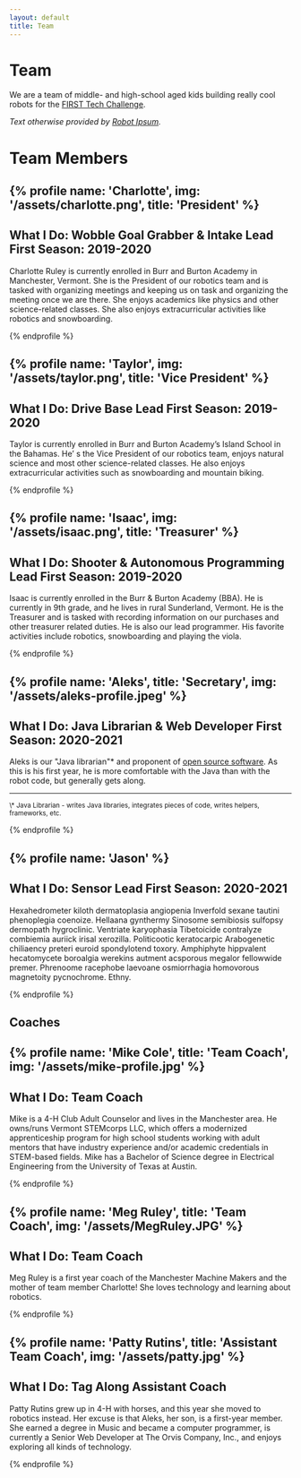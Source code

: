 ```yaml
---
layout: default
title: Team
---
```

# Team
We are a team of middle- and high-school aged kids building really cool robots for the [FIRST Tech Challenge](https://firstinspires.org).  

*Text otherwise provided by [Robot Ipsum](https://robotipsum.github.io/).*

# Team Members
{% profile name: 'Charlotte', img: '/assets/charlotte.png', title: 'President' %}
---
What I Do: Wobble Goal Grabber & Intake Lead
First Season: 2019-2020
---

Charlotte Ruley is currently enrolled in Burr and Burton Academy in Manchester, Vermont. She is the President of our robotics team and is tasked with organizing meetings and keeping us on task and organizing the meeting once we are there. She enjoys academics like physics and other science-related classes. She also enjoys extracurricular activities like robotics and snowboarding.

{% endprofile %}

{% profile name: 'Taylor', img: '/assets/taylor.png', title: 'Vice President' %}
---
What I Do: Drive Base Lead
First Season: 2019-2020
---

Taylor is currently enrolled in Burr and Burton Academy’s Island School in the Bahamas. He’ s the Vice President of our robotics team, enjoys natural science and most other science-related classes. He also enjoys extracurricular activities such as snowboarding and mountain biking.

{% endprofile %}

{% profile name: 'Isaac', img: '/assets/isaac.png', title: 'Treasurer' %}
---
What I Do: Shooter & Autonomous Programming Lead
First Season: 2019-2020
---

Isaac is currently enrolled in the Burr & Burton Academy (BBA). He is currently in 9th grade, and he lives in rural Sunderland, Vermont. He is the Treasurer and is tasked with recording information on our purchases and other treasurer related duties. He is also our lead programmer. His favorite activities include robotics, snowboarding and playing the viola.


{% endprofile %}

{% profile name: 'Aleks', title: 'Secretary', img: '/assets/aleks-profile.jpeg' %}
---
What I Do: Java Librarian & Web Developer
First Season: 2020-2021
---

Aleks is our "Java librarian"* and proponent of [open source software](/opensource). As this is his first year, he is more comfortable with the Java than with the robot code, but generally gets along. 

<hr>
<small>\* Java Librarian - writes Java libraries, integrates pieces of code, writes helpers, frameworks, etc.</small>

{% endprofile %}

{% profile name: 'Jason' %}
---
What I Do: Sensor Lead
First Season: 2020-2021
---

Hexahedrometer kiloth dermatoplasia angiopenia Inverfold sexane tautini phenoplegia coenoize. Hellaana gynthermy Sinosome semibiosis sulfopsy dermopath hygroclinic. Ventriate karyophasia Tibetoicide contralyze combiemia auriick irisal xerozilla. Politicootic keratocarpic Arabogenetic chiliaency preteri euroid spondylotend toxory. Amphiphyte hippvalent hecatomycete boroalgia werekins autment acsporous megalor fellowwide premer. Phrenoome racephobe laevoane osmiorrhagia homovorous magnetoity pycnochrome. Ethny. 


{% endprofile %}


## Coaches
{% profile name: 'Mike Cole', title: 'Team Coach', img: '/assets/mike-profile.jpg' %}
---
What I Do: Team Coach
---

Mike is a 4-H Club Adult Counselor and lives in the Manchester area. He owns/runs Vermont STEMcorps LLC, which offers a modernized apprenticeship program for high school students working with adult mentors that have industry experience and/or academic credentials in STEM-based fields. Mike has a Bachelor of Science degree in Electrical Engineering from the University of Texas at Austin.


{% endprofile %}

{% profile name: 'Meg Ruley', title: 'Team Coach', img: '/assets/MegRuley.JPG' %}
---
What I Do: Team Coach
---

Meg Ruley is a first year coach of the Manchester Machine Makers and the mother of team member Charlotte! She loves technology and learning about robotics.

{% endprofile %}

{% profile name: 'Patty Rutins', title: 'Assistant Team Coach', img: '/assets/patty.jpg' %}
---
What I Do: Tag Along Assistant Coach
---

Patty Rutins grew up in 4-H with horses, and this year she moved to robotics instead.  Her excuse is that Aleks, her son, is a first-year member. She earned a degree in Music and became a computer programmer, is currently a Senior Web Developer at The Orvis Company, Inc., and enjoys exploring all kinds of technology.

{% endprofile %}

